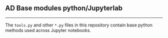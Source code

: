 ## AD Base modules python/Jupyterlab

-----

The `tools.py` and other `*.py` files in this repository 
contain base python methods used across Jupyter notebooks.